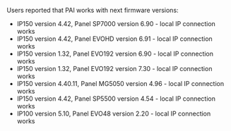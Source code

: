 Users reported that PAI works with next firmware versions:
* IP150 version 4.42, Panel SP7000 version 6.90 - local IP connection works
* IP150 version 4.42, Panel EVOHD version 6.91 - local IP connection works
* IP150 version 1.32, Panel EVO192 version 6.90 - local IP connection works
* IP150 version 1.32, Panel EVO192 version 7.30 - local IP connection works
* IP150 version 4.40.11, Panel MG5050 version 4.96 - local IP connection works
* IP150 version 4.42, Panel SP5500 version 4.54 - local IP connection works
* IP100 version 5.10, Panel EVO48 version 2.20 - local IP connection works